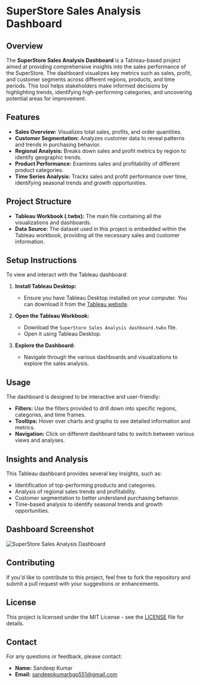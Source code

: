 # SuperStore Sales Analysis Dashboard

## Overview

The **SuperStore Sales Analysis Dashboard** is a Tableau-based project aimed at providing comprehensive insights into the sales performance of the SuperStore. The dashboard visualizes key metrics such as sales, profit, and customer segments across different regions, products, and time periods. This tool helps stakeholders make informed decisions by highlighting trends, identifying high-performing categories, and uncovering potential areas for improvement.

## Features

- **Sales Overview:** Visualizes total sales, profits, and order quantities.
- **Customer Segmentation:** Analyzes customer data to reveal patterns and trends in purchasing behavior.
- **Regional Analysis:** Breaks down sales and profit metrics by region to identify geographic trends.
- **Product Performance:** Examines sales and profitability of different product categories.
- **Time Series Analysis:** Tracks sales and profit performance over time, identifying seasonal trends and growth opportunities.

## Project Structure

- **Tableau Workbook (.twbx):** The main file containing all the visualizations and dashboards.
- **Data Source:** The dataset used in this project is embedded within the Tableau workbook, providing all the necessary sales and customer information.

## Setup Instructions

To view and interact with the Tableau dashboard:

1. **Install Tableau Desktop:**
   - Ensure you have Tableau Desktop installed on your computer. You can download it from the [Tableau website](https://www.tableau.com/products/desktop).

2. **Open the Tableau Workbook:**
   - Download the `SuperStore Sales Analysis dashboard.twbx` file.
   - Open it using Tableau Desktop.

3. **Explore the Dashboard:**
   - Navigate through the various dashboards and visualizations to explore the sales analysis.

## Usage

The dashboard is designed to be interactive and user-friendly:

- **Filters:** Use the filters provided to drill down into specific regions, categories, and time frames.
- **Tooltips:** Hover over charts and graphs to see detailed information and metrics.
- **Navigation:** Click on different dashboard tabs to switch between various views and analyses.

## Insights and Analysis

This Tableau dashboard provides several key insights, such as:

- Identification of top-performing products and categories.
- Analysis of regional sales trends and profitability.
- Customer segmentation to better understand purchasing behavior.
- Time-based analysis to identify seasonal trends and growth opportunities.

## Dashboard Screenshot

![SuperStore Sales Analysis Dashboard](./SS.png)

## Contributing

If you'd like to contribute to this project, feel free to fork the repository and submit a pull request with your suggestions or enhancements.

## License

This project is licensed under the MIT License - see the [LICENSE](LICENSE) file for details.

## Contact

For any questions or feedback, please contact:

- **Name:** Sandeep Kumar
- **Email:** sandeepkumarbgp551@gmail.com
